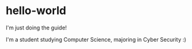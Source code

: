 # hello-world
I'm just doing the guide!


I'm a student studying Computer Science, majoring in Cyber Security :) 
